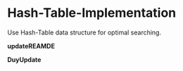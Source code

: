 # Hash-Table-Implementation
Use Hash-Table data structure for optimal searching.

**updateREAMDE**

**DuyUpdate**
